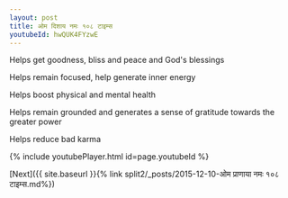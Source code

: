 ```yaml
---
layout: post
title: ओम दिशाय नमः १०८ टाइम्स
youtubeId: hwQUK4FYzwE
---
```

 
 
Helps get goodness, bliss and peace and God's blessings
 
Helps remain focused, help generate inner energy 
 
Helps boost physical and mental health 
 
Helps remain grounded and generates a sense of gratitude towards the greater power 
 
Helps reduce bad karma
 
 
 
 


{% include youtubePlayer.html id=page.youtubeId %}
 
[Next]({{ site.baseurl }}{% link  split2/_posts/2015-12-10-ओम प्राणाया नमः १०८ टाइम्स.md%})
 
